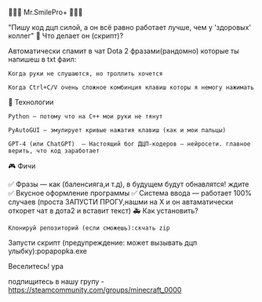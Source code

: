 👑👑👑 Mr.SmilePro+ 👑👑👑 

"Пишу код дцп силой, а он всё равно работает лучше, чем у 'здоровых' коллег"
🤖 Что делает он (скрипт)?

Автоматически спамит в чат Dota 2 фразами(рандомно) которые ты напишеш в txt фаил:

    Когда руки не слушаются, но троллить хочется

    Когда Ctrl+C/V очень сложное комбинция клавиш которы я немогу нажимать

🔧 Технологии

    Python — потому что на C++ мои руки не тянут

    PyAutoGUI — эмулирует кривые нажатия клавиш (как и мои пальцы)

    GPT-4 (или ChatGPT)  — Настоящий бог ДЦП-кодеров — нейросети. главное верить, что код заработает

🎮 Фичи

✅ Фразы — как (баленсияга,и т.д), в будущем будут обнавлятся! ждите
✅ Вкусное оформление программы
✅ Система ввода — работает 100% случаев (проста ЗАПУСТИ ПРОГУ,нашми на X и он автаматически откорет чат в дота2 и вставит текст)
🚑 Как установить?

    Клонируй репозиторий (если сможешь):скчать zip

Запусти скрипт (предупреждение: может вызывать дцп улыбку):popapopka.exe

Веселитесь! ура 

подпищитесь в нашу групу - https://steamcommunity.com/groups/minecraft_0000
